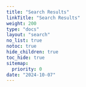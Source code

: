 ```yaml
---
title: "Search Results"
linkTitle: "Search Results"
weight: 200
type: "docs"
layout: "search"
no_list: true
notoc: true
hide_children: true
toc_hide: true
sitemap:
  priority: 0
date: "2024-10-07"
---
```

